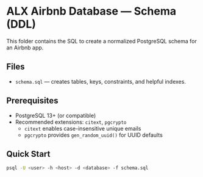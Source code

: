 # ALX Airbnb Database — Schema (DDL)

This folder contains the SQL to create a normalized PostgreSQL schema for an Airbnb app.

## Files
- `schema.sql` — creates tables, keys, constraints, and helpful indexes.

## Prerequisites
- PostgreSQL 13+ (or compatible)
- Recommended extensions: `citext`, `pgcrypto`
  - `citext` enables case-insensitive unique emails
  - `pgcrypto` provides `gen_random_uuid()` for UUID defaults

## Quick Start
```bash
psql -U <user> -h <host> -d <database> -f schema.sql
